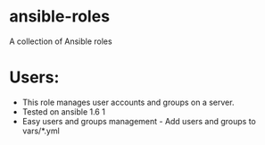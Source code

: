 ansible-roles
=============
A collection of Ansible roles

Users: 
======
- This role manages user accounts and groups on a server.
- Tested on  ansible 1.6 1
- Easy users and groups management - Add users and groups to vars/*.yml

